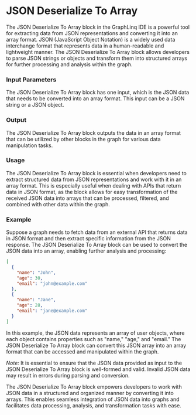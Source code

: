 # JSON Deserialize To Array

The JSON Deserialize To Array block in the GraphLinq IDE is a powerful tool for extracting data from JSON representations and converting it into an array format. JSON (JavaScript Object Notation) is a widely used data interchange format that represents data in a human-readable and lightweight manner. The JSON Deserialize To Array block allows developers to parse JSON strings or objects and transform them into structured arrays for further processing and analysis within the graph.

### Input Parameters

The JSON Deserialize To Array block has one input, which is the JSON data that needs to be converted into an array format. This input can be a JSON string or a JSON object.

### Output

The JSON Deserialize To Array block outputs the data in an array format that can be utilized by other blocks in the graph for various data manipulation tasks.

### Usage

The JSON Deserialize To Array block is essential when developers need to extract structured data from JSON representations and work with it in an array format. This is especially useful when dealing with APIs that return data in JSON format, as the block allows for easy transformation of the received JSON data into arrays that can be processed, filtered, and combined with other data within the graph.

### Example

Suppose a graph needs to fetch data from an external API that returns data in JSON format and then extract specific information from the JSON response. The JSON Deserialize To Array block can be used to convert the JSON data into an array, enabling further analysis and processing:

```json
[
  {
    "name": "John",
    "age": 30,
    "email": "john@example.com"
  },
  {
    "name": "Jane",
    "age": 28,
    "email": "jane@example.com"
  }
]
```

In this example, the JSON data represents an array of user objects, where each object contains properties such as "name," "age," and "email." The JSON Deserialize To Array block can convert this JSON array into an array format that can be accessed and manipulated within the graph.

_Note:_ It is essential to ensure that the JSON data provided as input to the JSON Deserialize To Array block is well-formed and valid. Invalid JSON data may result in errors during parsing and conversion.

The JSON Deserialize To Array block empowers developers to work with JSON data in a structured and organized manner by converting it into arrays. This enables seamless integration of JSON data into graphs and facilitates data processing, analysis, and transformation tasks with ease.
